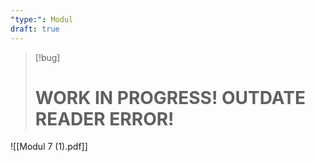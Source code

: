```yaml
---
"type:": Modul
draft: true
---
```


> [!bug]
> # WORK IN PROGRESS! OUTDATE READER ERROR!

![[Modul 7 (1).pdf]]